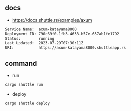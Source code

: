 ## docs
- https://docs.shuttle.rs/examples/axum

```bash
Service Name:  axum-katayama8000
Deployment ID: 790c69f0-1fb3-4638-b57e-657ab1fe1792
Status:        running
Last Updated:  2023-07-29T07:30:11Z
URI:           https://axum-katayama8000.shuttleapp.rs
```

## command
- run
```bash
cargo shuttle run
```
- deploy
```bash
cargo shuttle deploy
```